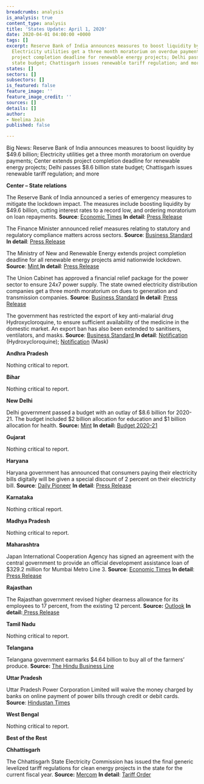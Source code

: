 ```yaml
---
breadcrumbs: analysis
is_analysis: true
content_type: analysis
title: 'States Update: April 1, 2020'
date: 2020-04-01 04:00:00 +0000
tags: []
excerpt: Reserve Bank of India announces measures to boost liquidity by $49.6 billion;
  Electricity utilities get a three month moratorium on overdue payments; Center extends
  project completion deadline for renewable energy projects; Delhi passes $8.6 billion
  state budget; Chattisgarh issues renewable tariff regulation; and more
states: []
sectors: []
subsectors: []
is_featured: false
feature_image: ''
feature_image_credit: ''
sources: []
details: []
author:
- Neelima Jain
published: false

---
```

Big News: Reserve Bank of India announces measures to boost liquidity by $49.6 billion; Electricity utilities get a three month moratorium on overdue payments; Center extends project completion deadline for renewable energy projects; Delhi passes $8.6 billion state budget; Chattisgarh issues renewable tariff regulation; and more

**Center – State relations**

The Reserve Bank of India announced a series of emergency measures to mitigate the lockdown impact. The measures include boosting liquidity by $49.6 billion, cutting interest rates to a record low, and ordering moratorium on loan repayments. **Source**: [Economic Times](https://economictimes.indiatimes.com/news/economy/policy/rbi-joins-coronavirus-fight-rolls-out-big-bang-rate-move/articleshow/74840568.cms) **In detail**: [Press Release](https://www.rbi.org.in/Scripts/BS_PressReleaseDisplay.aspx?prid=49582)

The Finance Minister announced relief measures relating to statutory and regulatory compliance matters across sectors. **Source**: [Business Standard](https://www.businesstoday.in/current/economy-politics/coronavirus-relief-measures-key-announcements-by-fm-sitharaman-to-deal-with-pandemic-induced-economic-crisis/story/399107.html) **In detail**: [Press Release](https://pib.gov.in/PressReleseDetail.aspx?PRID=1607942)

The Ministry of New and Renewable Energy extends project completion deadline for all renewable energy projects amid nationwide lockdown. **Source**: [Mint ](https://www.livemint.com/news/india/centre-extends-deadline-for-all-renewable-energy-projects-amid-lockdown-11585249710754.html)**In detail**: [Press Release](https://pib.gov.in/PressReleseDetail.aspx?PRID=1608265)

The Union Cabinet has approved a financial relief package for the power sector to ensure 24x7 power supply. The state owned electricity distribution companies get a three month moratorium on dues to generation and transmission companies. **Source**: [Business Standard](https://www.businesstoday.in/sectors/energy/coronavirus-lockdown-discoms-get-3-months-for-payment-to-ensure-24x7-power-supply/story/399490.html) **In detail**: [Press Release](https://pib.gov.in/PressReleseDetail.aspx?PRID=1608718)

The government has restricted the export of key anti-malarial drug Hydroxycloroquine, to ensure sufficient availability of the medicine in the domestic market. An export ban has also been extended to sanitisers, ventilators, and masks. **Source**: [Business Standard ](https://www.business-standard.com/article/current-affairs/govt-bans-export-of-key-malaria-drug-to-deal-with-coronavirus-outbreak-120032500324_1.html)**In detail**: [Notification](https://dgft.gov.in/sites/default/files/notification%2054_0.pdf) (Hydroxycloroquine); [Notification](https://dgft.gov.in/sites/default/files/Noti%2052_0.pdf) (Mask)

**Andhra Pradesh**

Nothing critical to report.

**Bihar**

Nothing critical to report.

**New Delhi**

Delhi government passed a budget with an outlay of $8.6 billion for 2020-21. The budget included $2 billion allocation for education and $1 billion allocation for health. **Source:** [Mint](https://www.livemint.com/news/india/delhi-allocates-rs50-crore-for-corona-in-its-budget-11584967099244.html) **In detail:** [Budget 2020-21](http://finance.delhigovt.nic.in/sites/default/files/All-PDF/Budget%20at%20a%20Glance%202020-21.pdf)

**Gujarat**

Nothing critical to report.

**Haryana**

Haryana government has announced that consumers paying their electricity bills digitally will be given a special discount of 2 percent on their electricity bill. **Source**: [Daily Pioneer](https://www.dailypioneer.com/2020/state-editions/no-surcharge-on-electricity-bill-in-hry.html) **In detail**: [Press Release](https://prharyana.gov.in/en/haryana-power-and-jail-minister-mr-ranjit-singh-said-that-due-to-the-corona-virus-epidemic-allcash)

**Karnataka**

Nothing critical report.

**Madhya Pradesh**

Nothing critical to report.

**Maharashtra**

Japan International Cooperation Agency has signed an agreement with the central government to provide an official development assistance loan of $329.2 million for Mumbai Metro Line 3. **Source**: [Economic Times](https://economictimes.indiatimes.com/industry/transportation/railways/mumbai-metro-line-3-gets-rs-2480-cr-jica-loan/articleshow/74850480.cms) **In detail**: [Press Release](https://www.jica.go.jp/english/news/press/2019/20200330_31_en.html)

**Rajasthan**

The Rajasthan government revised higher dearness allowance for its employees to 17 percent, from the existing 12 percent. **Source:** [Outlook](https://www.outlookindia.com/newsscroll/rajasthan-govt-raises-dearness-allowance-to-17-pc/1781988) **In detail:**[ Press Release](http://dipr.rajasthan.gov.in/content/dipr/en/news-detail.205467.html)

**Tamil Nadu**

Nothing critical to report.

**Telangana**

Telangana government earmarks $4.64 billion to buy all of the farmers’ produce. **Source:** [The Hindu Business Line](https://www.thehindubusinessline.com/news/telangana-govt-to-buy-entire-rabi-output-traders-can-too-if-they-pay-msp/article31198394.ece)

**Uttar Pradesh**

Uttar Pradesh Power Corporation Limited will waive the money charged by banks on online payment of power bills through credit or debit cards. **Source**: [Hindustan Times](https://www.hindustantimes.com/cities/lockdown-no-fee-on-online-payment-of-power-bills/story-ox2F1eMwIM4pj4AvGDQJzI.html)

**West Bengal**

Nothing critical to report.

**Best of the Rest**

**Chhattisgarh**

The Chhattisgarh State Electricity Commission has issued the final generic levelized tariff regulations for clean energy projects in the state for the current fiscal year. **Source:** [Mercom](https://mercomindia.com/chhattisgarh-levelized-tariffs-solar-renewable/) **In detail**: [Tariff Order](http://www.cserc.gov.in/pdf/Order%20in%202020/01%20of%202020.pdf)